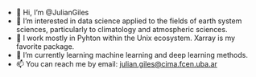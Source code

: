 - 👋 Hi, I’m @JulianGiles
- 👀 I’m interested in data science applied to the fields of earth system sciences, particularly to climatology and atmospheric sciences.
- 🐍 I work mostly in Pyhton within the Unix ecosystem. Xarray is my favorite package.
- 🌱 I’m currently learning machine learning and deep learning methods.
- 📫 You can reach me by email: julian.giles@cima.fcen.uba.ar

<!---
JulianGiles/JulianGiles is a ✨ special ✨ repository because its `README.md` (this file) appears on your GitHub profile.
You can click the Preview link to take a look at your changes.
--->
